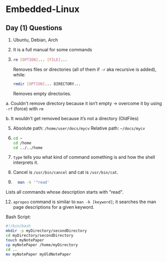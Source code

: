 # Embedded-Linux
## Day (1) Questions

1. Ubuntu, Debian, Arch

2. It is a full manual for some commands

3. ```bash
   rm [OPTION]... [FILE]...
   ````
   Removes files or directories (all of them if `-r` aka recursive is added), while:

   ```bash
   rmdir [OPTION]... DIRECTORY...
   ```

   Removes empty directories.

a. Couldn't remove directory because it isn’t empty → overcome it by using `-rf` (force) with `rm`

b. It wouldn’t get removed because it’s not a directory (OldFiles)


5. Absolute path: `/home/user/docs/mycv`
   Relative path: `~/docs/mycv`


6. ```bash
   cd ~
   cd /home
   cd ../../home

   ````

9. `type` tells you what kind of command something is and how the shell interprets it.

10. Cancel is `/usr/bin/cancel` and cat is `/usr/bin/cat`.

11. ```bash
      man -k '^read'
      ````
   Lists all commands whose description starts with "read".

12. `apropos` command is similar to `man -k [keyword]`; it searches the man page descriptions for a given keyword.

Bash Script:

```bash
#!/bin/bash
mkdir -p myDirectory/secondDirectory
cd myDirectory/secondDirectory
touch myNotePaper
cp myNotePaper /home/myDirectory
cd ..
mv myNotePaper myOldNotePaper
```
